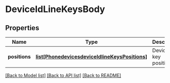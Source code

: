 # DeviceIdLineKeysBody

## Properties
Name | Type | Description | Notes
------------ | ------------- | ------------- | -------------
**positions** | [**list[PhonedevicesdeviceIdlineKeysPositions]**](PhonedevicesdeviceIdlineKeysPositions.md) | Device line key position. | [optional] 

[[Back to Model list]](../README.md#documentation-for-models) [[Back to API list]](../README.md#documentation-for-api-endpoints) [[Back to README]](../README.md)

